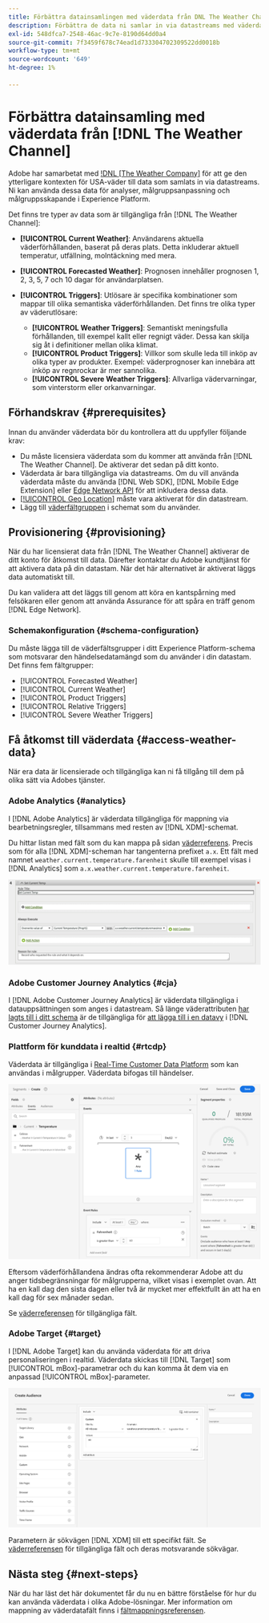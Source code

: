 ```yaml
---
title: Förbättra datainsamlingen med väderdata från DNL The Weather Channel
description: Förbättra de data ni samlar in via datastreams med väderdata från DNL The Weather Channel.
exl-id: 548dfca7-2548-46ac-9c7e-8190d64dd0a4
source-git-commit: 7f3459f678c74ead1d733304702309522dd0018b
workflow-type: tm+mt
source-wordcount: '649'
ht-degree: 1%

---
```


# Förbättra datainsamling med väderdata från [!DNL The Weather Channel]

Adobe har samarbetat med [!DNL [The Weather Company]](https://www.ibm.com/weather) för att ge den ytterligare kontexten för USA-väder till data som samlats in via datastreams. Ni kan använda dessa data för analyser, målgruppsanpassning och målgruppsskapande i Experience Platform.

Det finns tre typer av data som är tillgängliga från [!DNL The Weather Channel]:

* **[!UICONTROL Current Weather]**: Användarens aktuella väderförhållanden, baserat på deras plats. Detta inkluderar aktuell temperatur, utfällning, molntäckning med mera.
* **[!UICONTROL Forecasted Weather]**: Prognosen innehåller prognosen 1, 2, 3, 5, 7 och 10 dagar för användarplatsen.
* **[!UICONTROL Triggers]**: Utlösare är specifika kombinationer som mappar till olika semantiska väderförhållanden. Det finns tre olika typer av väderutlösare:

   * **[!UICONTROL Weather Triggers]**: Semantiskt meningsfulla förhållanden, till exempel kallt eller regnigt väder. Dessa kan skilja sig åt i definitioner mellan olika klimat.
   * **[!UICONTROL Product Triggers]**: Villkor som skulle leda till inköp av olika typer av produkter. Exempel: väderprognoser kan innebära att inköp av regnrockar är mer sannolika.
   * **[!UICONTROL Severe Weather Triggers]**: Allvarliga vädervarningar, som vinterstorm eller orkanvarningar.

## Förhandskrav {#prerequisites}

Innan du använder väderdata bör du kontrollera att du uppfyller följande krav:

* Du måste licensiera väderdata som du kommer att använda från [!DNL The Weather Channel]. De aktiverar det sedan på ditt konto.
* Väderdata är bara tillgängliga via datastreams. Om du vill använda väderdata måste du använda [!DNL Web SDK], [!DNL Mobile Edge Extension] eller [Edge Network API](https://developer.adobe.com/data-collection-apis/docs/api/) för att inkludera dessa data.
* [[!UICONTROL Geo Location]](../configure.md#advanced-options) måste vara aktiverat för din datastream.
* Lägg till [väderfältgruppen](#schema-configuration) i schemat som du använder.

## Provisionering {#provisioning}

När du har licensierat data från [!DNL The Weather Channel] aktiverar de ditt konto för åtkomst till data. Därefter kontaktar du Adobe kundtjänst för att aktivera data på din datastam. När det här alternativet är aktiverat läggs data automatiskt till.

Du kan validera att det läggs till genom att köra en kantspårning med felsökaren eller genom att använda Assurance för att spåra en träff genom [!DNL Edge Network].

### Schemakonfiguration {#schema-configuration}

Du måste lägga till de väderfältsgrupper i ditt Experience Platform-schema som motsvarar den händelsedatamängd som du använder i din datastam. Det finns fem fältgrupper:

* [!UICONTROL Forecasted Weather]
* [!UICONTROL Current Weather]
* [!UICONTROL Product Triggers]
* [!UICONTROL Relative Triggers]
* [!UICONTROL Severe Weather Triggers]

## Få åtkomst till väderdata {#access-weather-data}

När era data är licensierade och tillgängliga kan ni få tillgång till dem på olika sätt via Adobes tjänster.

### Adobe Analytics {#analytics}

I [!DNL Adobe Analytics] är väderdata tillgängliga för mappning via bearbetningsregler, tillsammans med resten av [!DNL XDM]-schemat.

Du hittar listan med fält som du kan mappa på sidan [väderreferens](weather-reference.md). Precis som för alla [!DNL XDM]-scheman har tangenterna prefixet `a.x`. Ett fält med namnet `weather.current.temperature.farenheit` skulle till exempel visas i [!DNL Analytics] som `a.x.weather.current.temperature.farenheit`.

![Bearbetar regelgränssnitt](../assets/data-enrichment/weather/processing-rules.png)

### Adobe Customer Journey Analytics {#cja}

I [!DNL Adobe Customer Journey Analytics] är väderdata tillgängliga i datauppsättningen som anges i datastream. Så länge väderattributen [har lagts till i ditt schema](#prerequisites-prerequisites) är de tillgängliga för [att lägga till i en datavy](https://experienceleague.adobe.com/docs/analytics-platform/using/cja-dataviews/create-dataview.html) i [!DNL Customer Journey Analytics].

### Plattform för kunddata i realtid {#rtcdp}

Väderdata är tillgängliga i [Real-Time Customer Data Platform](../../rtcdp/overview.md) som kan användas i målgrupper. Väderdata bifogas till händelser.

![Segmentbyggaren visar väderhändelser](../assets/data-enrichment/weather/schema-builder.png)

Eftersom väderförhållandena ändras ofta rekommenderar Adobe att du anger tidsbegränsningar för målgrupperna, vilket visas i exemplet ovan. Att ha en kall dag den sista dagen eller två är mycket mer effektfullt än att ha en kall dag för sex månader sedan.

Se [väderreferensen](weather-reference.md) för tillgängliga fält.

### Adobe Target {#target}

I [!DNL Adobe Target] kan du använda väderdata för att driva personaliseringen i realtid. Väderdata skickas till [!DNL Target] som [!UICONTROL mBox]-parametrar och du kan komma åt dem via en anpassad [!UICONTROL mBox]-parameter.

![Målpublikbyggaren](../assets/data-enrichment/weather/target-audience-builder.png)

Parametern är sökvägen [!DNL XDM] till ett specifikt fält. Se [väderreferensen](weather-reference.md) för tillgängliga fält och deras motsvarande sökvägar.

## Nästa steg {#next-steps}

När du har läst det här dokumentet får du nu en bättre förståelse för hur du kan använda väderdata i olika Adobe-lösningar. Mer information om mappning av väderdatafält finns i [fältmappningsreferensen](weather-reference.md).
